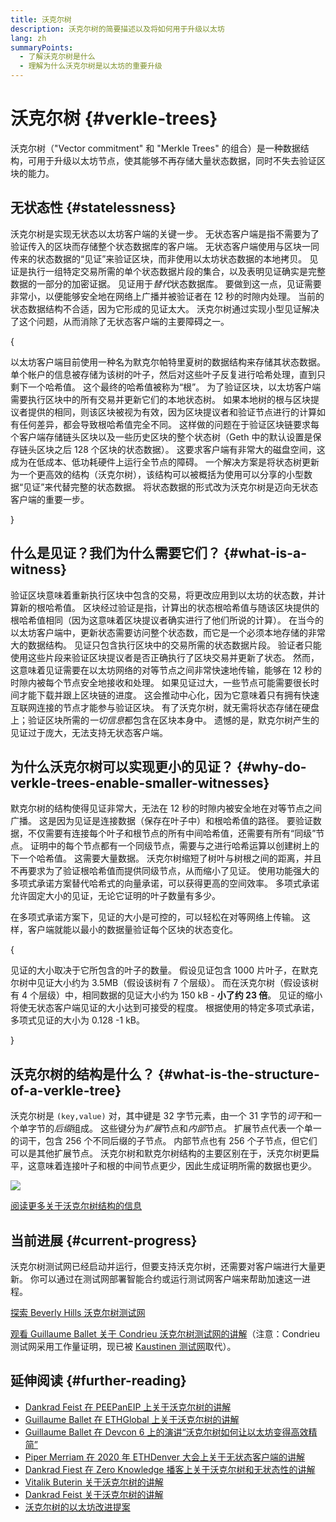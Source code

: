 ```yaml
---
title: 沃克尔树
description: 沃克尔树的简要描述以及将如何用于升级以太坊
lang: zh
summaryPoints:
  - 了解沃克尔树是什么
  - 理解为什么沃克尔树是以太坊的重要升级
---
```


# 沃克尔树 {#verkle-trees}

沃克尔树（"Vector commitment" 和 "Merkle Trees" 的组合）是一种数据结构，可用于升级以太坊节点，使其能够不再存储大量状态数据，同时不失去验证区块的能力。

## 无状态性 {#statelessness}

沃克尔树是实现无状态以太坊客户端的关键一步。 无状态客户端是指不需要为了验证传入的区块而存储整个状态数据库的客户端。 无状态客户端使用与区块一同传来的状态数据的“见证”来验证区块，而非使用以太坊状态数据的本地拷贝。 见证是执行一组特定交易所需的单个状态数据片段的集合，以及表明见证确实是完整数据的一部分的加密证据。 见证用于*替代*状态数据库。 要做到这一点，见证需要非常小，以便能够安全地在网络上广播并被验证者在 12 秒的时隙内处理。 当前的状态数据结构不合适，因为它形成的见证太大。 沃克尔树通过实现小型见证解决了这个问题，从而消除了无状态客户端的主要障碍之一。

{
<ExpandableCard title="我们为什么需要无状态客户端？" eventCategory="/roadmap/verkle-trees" eventName="clicked why do we want stateless clients?">

以太坊客户端目前使用一种名为默克尔帕特里夏树的数据结构来存储其状态数据。 单个帐户的信息被存储为该树的叶子，然后对这些叶子反复进行哈希处理，直到只剩下一个哈希值。 这个最终的哈希值被称为“根”。 为了验证区块，以太坊客户端需要执行区块中的所有交易并更新它们的本地状态树。 如果本地树的根与区块提议者提供的相同，则该区块被视为有效，因为区块提议者和验证节点进行的计算如有任何差异，都会导致根哈希值完全不同。 这样做的问题在于验证区块链要求每个客户端存储链头区块以及一些历史区块的整个状态树（Geth 中的默认设置是保存链头区块之后 128 个区块的状态数据）。 这要求客户端有非常大的磁盘空间，这成为在低成本、低功耗硬件上运行全节点的障碍。 一个解决方案是将状态树更新为一个更高效的结构（沃克尔树），该结构可以被概括为使用可以分享的小型数据“见证”来代替完整的状态数据。 将状态数据的形式改为沃克尔树是迈向无状态客户端的重要一步。

</ExpandableCard>
}

## 什么是见证？我们为什么需要它们？ {#what-is-a-witness}

验证区块意味着重新执行区块中包含的交易，将更改应用到以太坊的状态数，并计算新的根哈希值。 区块经过验证是指，计算出的状态根哈希值与随该区块提供的根哈希值相同（因为这意味着区块提议者确实进行了他们所说的计算）。 在当今的以太坊客户端中，更新状态需要访问整个状态数，而它是一个必须本地存储的非常大的数据结构。 见证只包含执行区块中的交易所需的状态数据片段。 验证者只能使用这些片段来验证区块提议者是否正确执行了区块交易并更新了状态。 然而，这意味着见证需要在以太坊网络的对等节点之间非常快速地传输，能够在 12 秒的时隙内被每个节点安全地接收和处理。 如果见证过大，一些节点可能需要很长时间才能下载并跟上区块链的进度。 这会推动中心化，因为它意味着只有拥有快速互联网连接的节点才能参与验证区块。 有了沃克尔树，就无需将状态存储在硬盘上；验证区块所需的*一切信息*都包含在区块本身中。 遗憾的是，默克尔树产生的见证过于庞大，无法支持无状态客户端。

## 为什么沃克尔树可以实现更小的见证？ {#why-do-verkle-trees-enable-smaller-witnesses}

默克尔树的结构使得见证非常大，无法在 12 秒的时隙内被安全地在对等节点之间广播。 这是因为见证是连接数据（保存在叶子中）和根哈希值的路径。 要验证数据，不仅需要有连接每个叶子和根节点的所有中间哈希值，还需要有所有“同级”节点。 证明中的每个节点都有一个同级节点，需要与之进行哈希运算以创建树上的下一个哈希值。 这需要大量数据。 沃克尔树缩短了树叶与树根之间的距离，并且不再要求为了验证根哈希值而提供同级节点，从而缩小了见证。 使用功能强大的多项式承诺方案替代哈希式的向量承诺，可以获得更高的空间效率。 多项式承诺允许固定大小的见证，无论它证明的叶子数量有多少。

在多项式承诺方案下，见证的大小是可控的，可以轻松在对等网络上传输。 这样，客户端就能以最小的数据量验证每个区块的状态变化。

{
<ExpandableCard title="沃克尔树具体能将见证缩小多少？" eventCategory="/roadmap/verkle-trees" eventName="clicked exactly how much can Verkle trees reduce witness size?">

见证的大小取决于它所包含的叶子的数量。 假设见证包含 1000 片叶子，在默克尔树中见证大小约为 3.5MB（假设该树有 7 个层级）。 而在沃克尔树（假设该树有 4 个层级）中，相同数据的见证大小约为 150 kB - **小了约 23 倍**。 见证的缩小将使无状态客户端见证的大小达到可接受的程度。 根据使用的特定多项式承诺，多项式见证的大小为 0.128 -1 kB。

</ExpandableCard>
}

## 沃克尔树的结构是什么？ {#what-is-the-structure-of-a-verkle-tree}

沃克尔树是 `(key,value)` 对，其中键是 32 字节元素，由一个 31 字节的*词干*和一个单字节的*后缀*组成。 这些键分为*扩展*节点和*内部*节点。 扩展节点代表一个单一的词干，包含 256 个不同后缀的子节点。 内部节点也有 256 个子节点，但它们可以是其他扩展节点。 沃克尔树和默克尔树结构的主要区别在于，沃克尔树更扁平，这意味着连接叶子和根的中间节点更少，因此生成证明所需的数据也更少。

![](./verkle.png)

[阅读更多关于沃克尔树结构的信息](https://blog.ethereum.org/2021/12/02/verkle-tree-structure)

## 当前进展 {#current-progress}

沃克尔树测试网已经启动并运行，但要支持沃克尔树，还需要对客户端进行大量更新。 你可以通过在测试网部署智能合约或运行测试网客户端来帮助加速这一进程。

[探索 Beverly Hills 沃克尔树测试网](https://beverlyhills.ethpandaops.io)

[观看 Guillaume Ballet 关于 Condrieu 沃克尔树测试网的讲解](https://www.youtube.com/watch?v=cPLHFBeC0Vg)（注意：Condrieu 测试网采用工作量证明，现已被 [Kaustinen 测试网](https://kaustinen.ethdevops.io)取代）。

## 延伸阅读 {#further-reading}

- [Dankrad Feist 在 PEEPanEIP 上关于沃克尔树的讲解](https://www.youtube.com/watch?v=RGJOQHzg3UQ)
- [Guillaume Ballet 在 ETHGlobal 上关于沃克尔树的讲解](https://www.youtube.com/watch?v=f7bEtX3Z57o)
- [Guillaume Ballet 在 Devcon 6 上的演讲“沃克尔树如何让以太坊变得高效精简”](https://www.youtube.com/watch?v=Q7rStTKwuYs)
- [Piper Merriam 在 2020 年 ETHDenver 大会上关于无状态客户端的讲解](https://www.youtube.com/watch?v=0yiZJNciIJ4)
- [Dankrad Fiest 在 Zero Knowledge 播客上关于沃克尔树和无状态性的讲解](https://zeroknowledge.fm/episode-202-stateless-ethereum-verkle-tries-with-dankrad-feist/)
- [Vitalik Buterin 关于沃克尔树的讲解](https://vitalik.eth.limo/general/2021/06/18/verkle.html)
- [Dankrad Feist 关于沃克尔树的讲解](https://dankradfeist.de/ethereum/2021/06/18/verkle-trie-for-eth1.html)
- [沃克尔树的以太坊改进提案](https://notes.ethereum.org/@vbuterin/verkle_tree_eip#Illustration)

